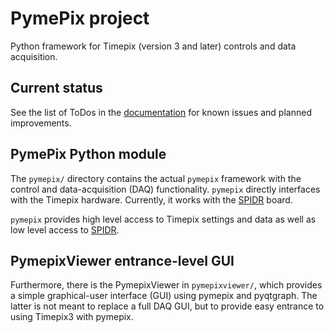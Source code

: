 # PymePix project

Python framework for Timepix (version 3 and later) controls and data acquisition.


## Current status

See the list of ToDos in the [documentation](#documentation) for known issues and planned
improvements.


## PymePix Python module

The `pymepix/` directory contains the actual `pymepix` framework with the control and
data-acquisition (DAQ) functionality. `pymepix` directly interfaces with the Timepix hardware.
Currently, it works with the [SPIDR](https://wiki.nikhef.nl/detector/Main/SpiDr) board.

`pymepix` provides high level access to Timepix settings and data as well as low level access to
[SPIDR](https://wiki.nikhef.nl/detector/Main/SpiDr).


## PymepixViewer entrance-level GUI

Furthermore, there is the PymepixViewer in `pymepixviewer/`, which provides a simple graphical-user
interface (GUI) using pymepix and pyqtgraph. The latter is not meant to replace a full DAQ GUI, but
to provide easy entrance to using Timepix3 with pymepix.



<!-- Put Emacs local variables into HTML comment
Local Variables:
coding: utf-8
fill-column: 100
End:
-->
